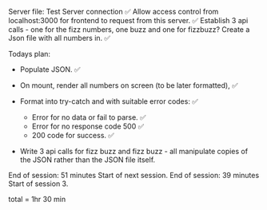 
Server file:
Test Server connection ✅
Allow access control from localhost:3000 for frontend to request from this server. ✅
Establish 3 api calls - one for the fizz numbers, one buzz and one for fizzbuzz?
Create a Json file with all numbers in. ✅


Todays plan:  
- Populate JSON. ✅
- On mount, render all numbers on screen (to be later formatted), ✅
- Format into try-catch and with suitable error codes: ✅
  - Error for no data or fail to parse. ✅
  - Error for no response code 500 ✅
  - 200 code for success. ✅



- Write 3 api calls for fizz buzz and fizz buzz - all manipulate copies of the JSON rather than the JSON file itself. 





End of session: 51 minutes
Start of next session.
End of session: 39 minutes
Start of session 3.




total = 1hr 30 min
